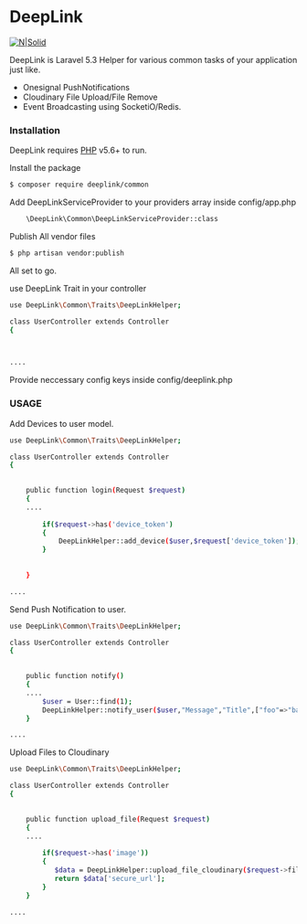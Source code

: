 # DeepLink

[![N|Solid](https://cldup.com/dTxpPi9lDf.thumb.png)](https://nodesource.com/products/nsolid)

DeepLink is Laravel 5.3 Helper for various common tasks of your application just like.

  - Onesignal PushNotifications 
  - Cloudinary File Upload/File Remove
  - Event Broadcasting using SocketiO/Redis.




### Installation

DeepLink requires [PHP](https://nodejs.org/) v5.6+ to run.


Install the package

```sh
$ composer require deeplink/common 
```

Add DeepLinkServiceProvider to your providers array inside
config/app.php

```sh
    \DeepLink\Common\DeepLinkServiceProvider::class
```

Publish All vendor files
```sh
$ php artisan vendor:publish
```

All set to go.


use DeepLink Trait in your controller

```sh
use DeepLink\Common\Traits\DeepLinkHelper;

class UserController extends Controller
{



....

```

Provide neccessary config keys inside config/deeplink.php



### USAGE

Add Devices to user model.


```sh
use DeepLink\Common\Traits\DeepLinkHelper;

class UserController extends Controller
{

  
    public function login(Request $request)
    {
    ....
       
        if($request->has('device_token')
        {
            DeepLinkHelper::add_device($user,$request['device_token']);
        }
    
    
    }

....

```




Send Push Notification to user.


```sh
use DeepLink\Common\Traits\DeepLinkHelper;

class UserController extends Controller
{

  
    public function notify()
    {
    ....
        $user = User::find(1);
        DeepLinkHelper::notify_user($user,"Message","Title",["foo"=>"bar"]);
    }

....

```








Upload Files to Cloudinary


```sh
use DeepLink\Common\Traits\DeepLinkHelper;

class UserController extends Controller
{

  
    public function upload_file(Request $request)
    {
    ....
    
        if($request->has('image'))
        {
           $data = DeepLinkHelper::upload_file_cloudinary($request->file('image'));
           return $data['secure_url'];
        }
    }

....

```
